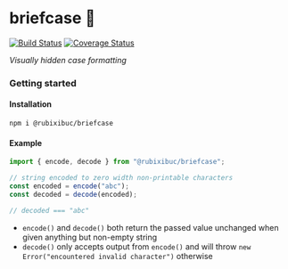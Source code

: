 # briefcase 💼

[![Build Status](https://travis-ci.org/rubixibuc/briefcase.svg?branch=master)](https://travis-ci.org/rubixibuc/briefcase) [![Coverage Status](https://coveralls.io/repos/github/rubixibuc/briefcase/badge.svg?branch=master)](https://coveralls.io/github/rubixibuc/briefcase?branch=master)

_Visually hidden case formatting_

### Getting started

#### Installation

```shell script
npm i @rubixibuc/briefcase
```

#### Example

```js
import { encode, decode } from "@rubixibuc/briefcase";

// string encoded to zero width non-printable characters
const encoded = encode("abc");
const decoded = decode(encoded);

// decoded === "abc"
```

- `encode()` and `decode()` both return the passed value unchanged when given anything but non-empty string
- `decode()` only accepts output from `encode()` and will throw `new Error("encountered invalid character")` otherwise
